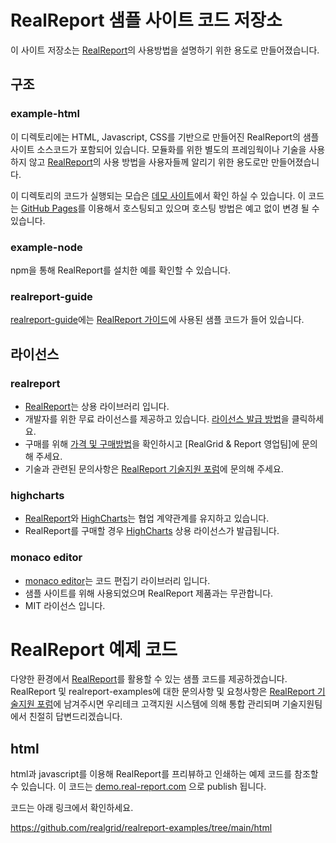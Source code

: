# RealReport 샘플 사이트 코드 저장소

이 사이트 저장소는 [RealReport](https://real-report.com/)의 사용방법을 설명하기 위한 용도로 만들어졌습니다.

## 구조

### example-html

이 디렉토리에는 HTML, Javascript, CSS를 기반으로 만들어진 RealReport의 샘플 사이트 소스코드가 포함되어 있습니다. 모듈화를 위한 별도의 프레임웍이나 기술을 사용하지 않고 [RealReport](https://real-report.com/)의 사용 방법을 사용자들께 알리기 위한 용도로만 만들어졌습니다.

이 디렉토리의 코드가 실행되는 모습은 [데모 사이트](https://demo.real-report.com)에서 확인 하실 수 있습니다. 이 코드는 [GitHub Pages](https://pages.github.com/)를 이용해서 호스팅되고 있으며 호스팅 방법은 예고 없이 변경 될 수 있습니다.


### example-node

npm을 통해 RealReport를 설치한 예를 확인할 수 있습니다.


### realreport-guide

[realreport-guide](tree/main/report-guide)에는 [RealReport 가이드](https://www.real-report.com/docs/guide/viewer/install)에 사용된 샘플 코드가 들어 있습니다.


## 라이선스

### realreport

- [RealReport](https://real-report.com/)는 상용 라이브러리 입니다. 
- 개발자를 위한 무료 라이선스를 제공하고 있습니다. [라이선스 발급 방법](https://www.real-report.com/license)을 클릭하세요.
- 구매를 위해 [가격 및 구매방법](https://realgrid.com/#buy)을 확인하시고 [RealGrid & Report 영업팀]에 문의해 주세요.
- 기술과 관련된 문의사항은 [RealReport 기술지원 포럼](https://support.realgrid.com/tickets/categories/z6SA78vS9G6cgiYht)에 문의해 주세요. 

### highcharts

- [RealReport](https://real-report.com/)와 [HighCharts](https://www.highcharts.com/)는 협업 계약관계를 유지하고 있습니다.
- RealReport를 구매할 경우 [HighCharts](https://www.highcharts.com/) 상용 라이선스가 발급됩니다.

### monaco editor

- [monaco editor](https://microsoft.github.io/monaco-editor/)는 코드 편집기 라이브러리 입니다.
- 샘플 사이트를 위해 사용되었으며 RealReport 제품과는 무관합니다.
- MIT 라이선스 입니다.

# RealReport 예제 코드

다양한 환경에서 [RealReport](https://real-report.com)를 활용할 수 있는 샘플 코드를 제공하겠습니다.
RealReport 및 realreport-examples에 대한 문의사항 및 요청사항은 [RealReport 기술지원 포럼](https://support.realgrid.com/tickets/categories/z6SA78vS9G6cgiYht)에 남겨주시면 우리테크 고객지원 시스템에 의해 통합 관리되며 기술지원팀에서 친절히 답변드리겠습니다.

## html

html과 javascript를 이용해 RealReport를 프리뷰하고 인쇄하는 예제 코드를 참조할 수 있습니다. 이 코드는 [demo.real-report.com](https://demo.real-report.com) 으로 publish 됩니다.

코드는 아래 링크에서 확인하세요.

https://github.com/realgrid/realreport-examples/tree/main/html

